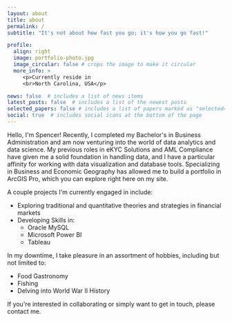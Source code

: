```yaml
---
layout: about
title: about
permalink: /
subtitle: "It's not about how fast you go; it's how you go fast!"

profile:
  align: right
  image: portfolio-photo.jpg
  image_circular: false # crops the image to make it circular
  more_info: >
     <p>Currently reside in 
     <br>North Carolina, USA</p>

news: false  # includes a list of news items
latest_posts: false  # includes a list of the newest posts
selected_papers: false # includes a list of papers marked as "selected={true}"
social: true  # includes social icons at the bottom of the page
---
```


Hello, I'm Spencer! Recently, I completed my Bachelor's in Business Administration and am now venturing into the world of data analytics and data science. My previous roles in eKYC Solutions and AML Compliance have given me a solid foundation in handling data, and I have a particular affinity for working with data visualization and database tools. Specializing in Business and Economic Geography has allowed me to build a portfolio in ArcGIS Pro, which you can explore right here on my site. 

A couple projects I'm currently engaged in include:
  * Exploring traditional and quantitative theories and strategies in financial markets
  * Developing Skills in: 
    * Oracle MySQL
    * Microsoft Power BI
    * Tableau

In my downtime, I take pleasure in an assortment of hobbies, including but not limited to: 
  * Food Gastronomy
  * Fishing
  * Delving into World War II History 

If you're interested in collaborating or simply want to get in touch, please contact me.